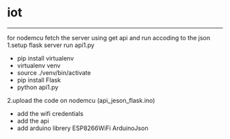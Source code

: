 # iot


---------------------
for nodemcu fetch the server using get api  and run accoding to the json
1.setup flask server run api1.py
  - pip install virtualenv
  - virtualenv venv
  - source ./venv/bin/activate
  - pip install Flask
  - python api1.py
    
2.upload the code on nodemcu (api_jeson_flask.ino)
  - add the wifi credentials
  - add the api
  - add arduino librery
       ESP8266WiFi
       ArduinoJson
